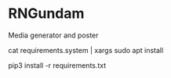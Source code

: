# RNGundam
 Media generator and poster

cat requirements.system | xargs sudo apt install

pip3 install -r requirements.txt